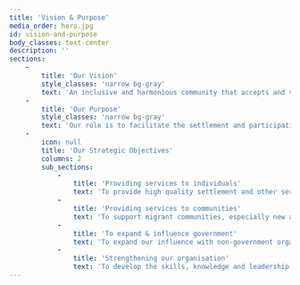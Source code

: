```yaml
---
title: 'Vision & Purpose'
media_order: hero.jpg
id: vision-and-purpose
body_classes: text-center
description: ''
sections:
    -
        title: 'Our Vision'
        style_classes: 'narrow bg-gray'
        text: 'An inclusive and harmonious community that accepts and values migrants and their contributions, and in which migrants are active participants in Australian community life.'
    -
        title: 'Our Purpose'
        style_classes: 'narrow bg-gray'
        text: 'Our role is to facilitate the settlement and participation of migrants, especially refugees, and their communities in the Perth metropolitan area.'
    -
        icon: null
        title: 'Our Strategic Objectives'
        columns: 2
        sub_sections:
            -
                title: 'Providing services to individuals'
                text: 'To provide high quality settlement and other services to migrants, particularly refugees and humanitarian entrants, and to develop new services based on their needs.'
            -
                title: 'Providing services to communities'
                text: 'To support migrant communities, especially new and emerging communities, to develop their skills, knowledge, independence and capacity.'
            -
                title: 'To expand & influence government'
                text: 'To expand our influence with non-government organisations, government, industry and the community to promote more responsive, inclusive and appropriate mainstream services.'
            -
                title: 'Strengthening our organisation'
                text: 'To develop the skills, knowledge and leadership within our organisation to imprive the financial sustainability, quality and responsiveness of our services.'
---
```


